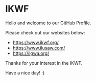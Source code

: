 # IKWF

Hello and welcome to our GitHub Profile.

Please check out our websites below:

- https://www.ikwf.org/
- https://www.ilusaw.com/
- https://ilgwa.org/

Thanks for your interest in the IKWF.

Have a nice day! :)
